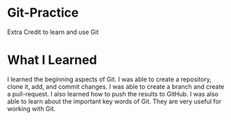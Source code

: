 # Git-Practice
Extra Credit to learn and use Git

# What I Learned
I learned the beginning aspects of Git. I was able to create a repository, clone it, add, and commit changes.
I was able to create a branch and create a pull-request.
I also learned how to push the results to GitHub. 
I was also able to learn about the important key words of Git. They are very useful for working with Git.